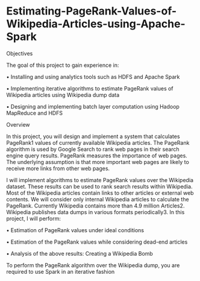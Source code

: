 # Estimating-PageRank-Values-of-Wikipedia-Articles-using-Apache-Spark

Objectives

The goal of this project to gain experience in:

• Installing and using analytics tools such as HDFS and Apache Spark

• Implementing iterative algorithms to estimate PageRank values of Wikipedia articles using Wikipedia dump data

• Designing and implementing batch layer computation using Hadoop MapReduce and HDFS

Overview

In this project, you will design and implement a system that calculates PageRank1 values of currently available Wikipedia articles. The PageRank algorithm is used by Google Search to rank web pages in their search engine query results. PageRank measures the importance of web pages. The underlying assumption is that more important web pages are likely to receive more links from other web pages.

I will implement algorithms to estimate PageRank values over the Wikipedia dataset. These results can be used to rank search results within Wikipedia. Most of the Wikipedia articles contain links to other articles or external web contents. We will consider only internal Wikipedia articles to calculate the PageRank. Currently Wikipedia contains more than 4.9 million Articles2. Wikipedia publishes data dumps in various formats periodically3. In this project, I will perform:

• Estimation of PageRank values under ideal conditions

• Estimation of the PageRank values while considering dead-end articles

• Analysis of the above results: Creating a Wikipedia Bomb

To perform the PageRank algorithm over the Wikipedia dump, you are required to use Spark in an iterative fashion
